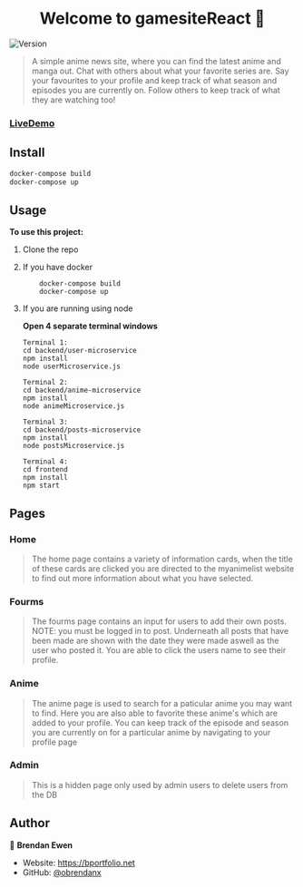 <h1 align="center">Welcome to gamesiteReact 👋</h1>
<p>
  <img alt="Version" src="https://img.shields.io/badge/version-1.0-blue.svg?cacheSeconds=2592000" />
</p>

> A simple anime news site, where you can find the latest anime and manga out. Chat with others about what your favorite series are. Say your favourites to your profile and keep track of what season and episodes you are currently on. Follow others to keep track of what they are watching too!

###  [LiveDemo](bewen.net)

## Install

```sh
docker-compose build
docker-compose up
```

## Usage


**To use this project:**
  1. Clone the repo

  1. If you have docker

      ```
          docker-compose build 
          docker-compose up
      ```
  1. If you are running using node

      **Open 4 separate terminal windows**

      ```
      Terminal 1:
      cd backend/user-microservice
      npm install
      node userMicroservice.js
      
      Terminal 2:
      cd backend/anime-microservice
      npm install
      node animeMicroservice.js

      Terminal 3:
      cd backend/posts-microservice
      npm install
      node postsMicroservice.js

      Terminal 4:
      cd frontend
      npm install
      npm start
      ```

## Pages

### Home

> The home page contains a variety of information cards, when the title of these cards are clicked you are directed to the myanimelist website to find out more information about what you have selected.

### Fourms

> The fourms page contains an input for users to add their own posts. NOTE: you must be logged in to post. Underneath all posts that have been made are shown with the date they were made aswell as the user who posted it. You are able to click the users name to see their profile.

### Anime

> The anime page is used to search for a paticular anime you may want to find. Here you are also able to favorite these anime's which are added to your profile. You can keep track of the episode and season you are currently on for a particular anime by navigating to your profile page

### Admin

> This is a hidden page only used by admin users to delete users from the DB


## Author

👤 **Brendan Ewen**

* Website: https://bportfolio.net
* GitHub: [@obrendanx](https://gitlab.com/obrendanx)


